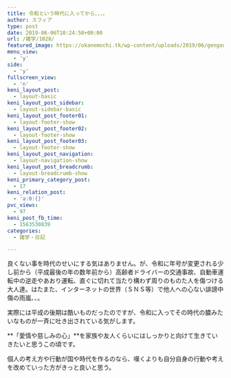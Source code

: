 ```yaml
---
title: 令和という時代に入ってから、、、。
author: スフィア
type: post
date: 2019-06-06T10:24:58+00:00
url: /雑学/1028/
featured_image: https://okanemochi.tk/wp-content/uploads/2019/06/gengou_happyou_reiwa_kakageru.png
menu_view:
  - 'y'
side:
  - 'y'
fullscreen_view:
  - 'n'
keni_layout_post:
  - layout-basic
keni_layout_post_sidebar:
  - layout-sidebar-basic
keni_layout_post_footer01:
  - layout-footer-show
keni_layout_post_footer02:
  - layout-footer-show
keni_layout_post_footer03:
  - layout-footer-show
keni_layout_post_navigation:
  - layout-navigation-show
keni_layout_post_breadcrumb:
  - layout-breadcrumb-show
keni_primary_category_post:
  - 17
keni_relation_post:
  - 'a:0:{}'
pvc_views:
  - 97
keni_post_fb_time:
  - 1563530839
categories:
  - 雑学・日記

---
```

良くない事を時代のせいにする気はありません。が、令和に年号が変更される少し前から（平成最後の年の数年前から）高齢者ドライバーの交通事故、自動車運転中の逆走やあおり運転、直ぐに切れて当たり構わず周りのものた人を傷つける大人達。はたまた、インターネットの世界（ＳＮＳ等）で他人への心ない誹謗中傷の雨嵐、、。

実際には平成の後期は酷いものだったのですが、令和に入ってその時代の膿みたいなものが一斉に吐き出されている気がします。

**「愛情や慈しみの心」**を<span class="line-blue">家族や友人くらいにはしっかりと向けて</span>生きていきたいと思うこの頃です。

個人の考え方や行動が国や時代を作るのなら、嘆くよりも自分自身の行動や考えを改めていった方がきっと良いと思う。

&nbsp;